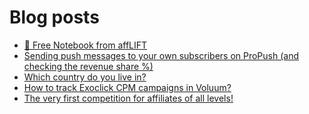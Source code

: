 # Blog posts
<!-- BLOG-POST-LIST:START -->
- [📝 Free Notebook from affLIFT](https://afflift.com/f/threads/%F0%9F%93%9D-free-notebook-from-afflift.10054/)
- [Sending push messages to your own subscribers on ProPush &lpar;and checking the revenue share %&rpar;](https://afflift.com/f/threads/sending-push-messages-to-your-own-subscribers-on-propush-and-checking-the-revenue-share.10040/)
- [Which country do you live in?](https://afflift.com/f/threads/which-country-do-you-live-in.65/)
- [How to track Exoclick CPM campaigns in Voluum?](https://afflift.com/f/threads/how-to-track-exoclick-cpm-campaigns-in-voluum.10049/)
- [The very first competition for affiliates of all levels!](https://afflift.com/f/threads/the-very-first-competition-for-affiliates-of-all-levels.10007/)
<!-- BLOG-POST-LIST:END -->
